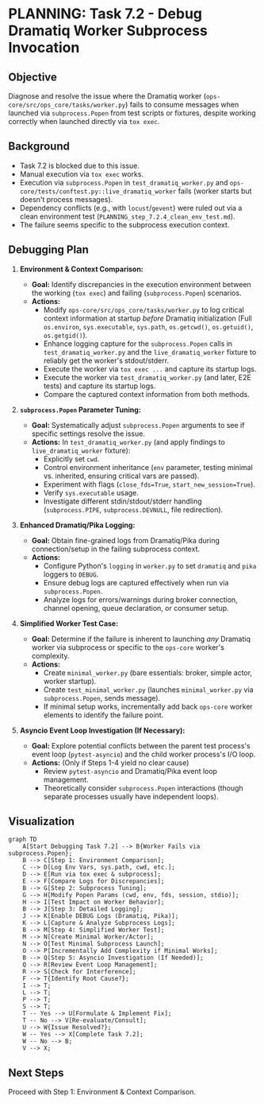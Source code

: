 # PLANNING: Task 7.2 - Debug Dramatiq Worker Subprocess Invocation

## Objective
Diagnose and resolve the issue where the Dramatiq worker (`ops-core/src/ops_core/tasks/worker.py`) fails to consume messages when launched via `subprocess.Popen` from test scripts or fixtures, despite working correctly when launched directly via `tox exec`.

## Background
- Task 7.2 is blocked due to this issue.
- Manual execution via `tox exec` works.
- Execution via `subprocess.Popen` in `test_dramatiq_worker.py` and `ops-core/tests/conftest.py::live_dramatiq_worker` fails (worker starts but doesn't process messages).
- Dependency conflicts (e.g., with `locust`/`gevent`) were ruled out via a clean environment test (`PLANNING_step_7.2.4_clean_env_test.md`).
- The failure seems specific to the subprocess execution context.

## Debugging Plan

1.  **Environment & Context Comparison:**
    *   **Goal:** Identify discrepancies in the execution environment between the working (`tox exec`) and failing (`subprocess.Popen`) scenarios.
    *   **Actions:**
        *   Modify `ops-core/src/ops_core/tasks/worker.py` to log critical context information at startup *before* Dramatiq initialization (Full `os.environ`, `sys.executable`, `sys.path`, `os.getcwd()`, `os.getuid()`, `os.getgid()`).
        *   Enhance logging capture for the `subprocess.Popen` calls in `test_dramatiq_worker.py` and the `live_dramatiq_worker` fixture to reliably get the worker's stdout/stderr.
        *   Execute the worker via `tox exec ...` and capture its startup logs.
        *   Execute the worker via `test_dramatiq_worker.py` (and later, E2E tests) and capture its startup logs.
        *   Compare the captured context information from both methods.

2.  **`subprocess.Popen` Parameter Tuning:**
    *   **Goal:** Systematically adjust `subprocess.Popen` arguments to see if specific settings resolve the issue.
    *   **Actions:** In `test_dramatiq_worker.py` (and apply findings to `live_dramatiq_worker` fixture):
        *   Explicitly set `cwd`.
        *   Control environment inheritance (`env` parameter, testing minimal vs. inherited, ensuring critical vars are passed).
        *   Experiment with flags (`close_fds=True`, `start_new_session=True`).
        *   Verify `sys.executable` usage.
        *   Investigate different stdin/stdout/stderr handling (`subprocess.PIPE`, `subprocess.DEVNULL`, file redirection).

3.  **Enhanced Dramatiq/Pika Logging:**
    *   **Goal:** Obtain fine-grained logs from Dramatiq/Pika during connection/setup in the failing subprocess context.
    *   **Actions:**
        *   Configure Python's `logging` in `worker.py` to set `dramatiq` and `pika` loggers to `DEBUG`.
        *   Ensure debug logs are captured effectively when run via `subprocess.Popen`.
        *   Analyze logs for errors/warnings during broker connection, channel opening, queue declaration, or consumer setup.

4.  **Simplified Worker Test Case:**
    *   **Goal:** Determine if the failure is inherent to launching *any* Dramatiq worker via subprocess or specific to the `ops-core` worker's complexity.
    *   **Actions:**
        *   Create `minimal_worker.py` (bare essentials: broker, simple actor, worker startup).
        *   Create `test_minimal_worker.py` (launches `minimal_worker.py` via `subprocess.Popen`, sends message).
        *   If minimal setup works, incrementally add back `ops-core` worker elements to identify the failure point.

5.  **Asyncio Event Loop Investigation (If Necessary):**
    *   **Goal:** Explore potential conflicts between the parent test process's event loop (`pytest-asyncio`) and the child worker process's I/O loop.
    *   **Actions:** (Only if Steps 1-4 yield no clear cause)
        *   Review `pytest-asyncio` and Dramatiq/Pika event loop management.
        *   Theoretically consider `subprocess.Popen` interactions (though separate processes usually have independent loops).

## Visualization

```mermaid
graph TD
    A[Start Debugging Task 7.2] --> B{Worker Fails via subprocess.Popen};
    B --> C[Step 1: Environment Comparison];
    C --> D[Log Env Vars, sys.path, cwd, etc.];
    D --> E[Run via tox exec & subprocess];
    E --> F[Compare Logs for Discrepancies];
    B --> G[Step 2: Subprocess Tuning];
    G --> H[Modify Popen Params (cwd, env, fds, session, stdio)];
    H --> I[Test Impact on Worker Behavior];
    B --> J[Step 3: Detailed Logging];
    J --> K[Enable DEBUG Logs (Dramatiq, Pika)];
    K --> L[Capture & Analyze Subprocess Logs];
    B --> M[Step 4: Simplified Worker Test];
    M --> N[Create Minimal Worker/Actor];
    N --> O[Test Minimal Subprocess Launch];
    O --> P[Incrementally Add Complexity if Minimal Works];
    B --> Q[Step 5: Asyncio Investigation (If Needed)];
    Q --> R[Review Event Loop Management];
    R --> S[Check for Interference];
    F --> T{Identify Root Cause?};
    I --> T;
    L --> T;
    P --> T;
    S --> T;
    T -- Yes --> U[Formulate & Implement Fix];
    T -- No --> V[Re-evaluate/Consult];
    U --> W{Issue Resolved?};
    W -- Yes --> X[Complete Task 7.2];
    W -- No --> B;
    V --> X;
```

## Next Steps
Proceed with Step 1: Environment & Context Comparison.